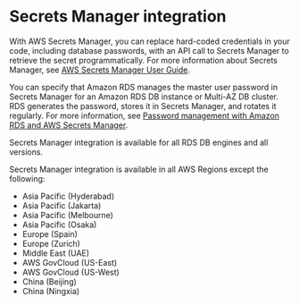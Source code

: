 # Secrets Manager integration<a name="Concepts.RDS_Fea_Regions_DB-eng.Feature.SecretsManager"></a>

With AWS Secrets Manager, you can replace hard\-coded credentials in your code, including database passwords, with an API call to Secrets Manager to retrieve the secret programmatically\. For more information about Secrets Manager, see [AWS Secrets Manager User Guide](https://docs.aws.amazon.com/secretsmanager/latest/userguide/)\.

You can specify that Amazon RDS manages the master user password in Secrets Manager for an Amazon RDS DB instance or Multi\-AZ DB cluster\. RDS generates the password, stores it in Secrets Manager, and rotates it regularly\. For more information, see [Password management with Amazon RDS and AWS Secrets Manager](rds-secrets-manager.md)\.

Secrets Manager integration is available for all RDS DB engines and all versions\.

Secrets Manager integration is available in all AWS Regions except the following:
+ Asia Pacific \(Hyderabad\)
+ Asia Pacific \(Jakarta\)
+ Asia Pacific \(Melbourne\)
+ Asia Pacific \(Osaka\)
+ Europe \(Spain\)
+ Europe \(Zurich\)
+ Middle East \(UAE\)
+ AWS GovCloud \(US\-East\)
+ AWS GovCloud \(US\-West\)
+ China \(Beijing\)
+ China \(Ningxia\)